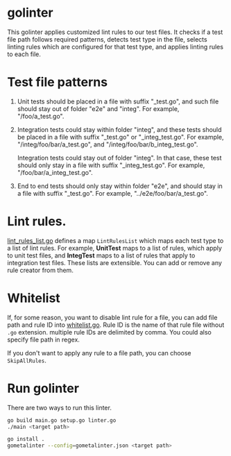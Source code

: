 # golinter

This golinter applies customized lint rules to our test files. It checks if a test file path
follows required patterns, detects test type in the file, selects linting rules which are 
configured for that test type, and applies linting rules to each file.

# Test file patterns
 1. Unit tests should be placed in a file with suffix "_test.go", and such file should stay out of 
 folder "e2e" and "integ". For example, "/foo/a_test.go".
 2. Integration tests could stay within folder "integ", and these tests should be placed in a file
 with suffix "_test.go" or "_integ_test.go". For example, "/integ/foo/bar/a_test.go", and 
 "/integ/foo/bar/b_integ_test.go". 
 
    Integration tests could stay out of folder "integ". In that case, these test should only stay in
     a file with suffix "_integ_test.go". For example, "/foo/bar/a_integ_test.go".
 3. End to end tests should only stay within folder "e2e", and should stay in a file with suffix
 "_test.go". For example, "../e2e/foo/bar/a_test.go".
  

# Lint rules.
[lint_rules_list.go](linter/lint_rules_list.go) defines a map `LintRulesList` which maps each test
type to a list of lint rules. For example, **UnitTest** maps to a list of rules, which apply to unit 
test files, and **IntegTest** maps to a list of rules that apply to integration test files. These 
lists are extensible. You can add or remove any rule creator from them.  

# Whitelist
If, for some reason, you want to disable lint rule for a file, you can add file path and rule ID into 
[whitelist.go](linter/whitelist.go). Rule ID is the name of that rule file without `.go` extension.
multiple rule IDs are delimited by comma. You could also specify file path in regex.

If you don't want to apply any rule to a file path, you can choose `SkipAllRules`.

# Run golinter
There are two ways to run this linter.
```bash
go build main.go setup.go linter.go
./main <target path>
```

```bash
go install .
gometalinter --config=gometalinter.json <target path>
```
